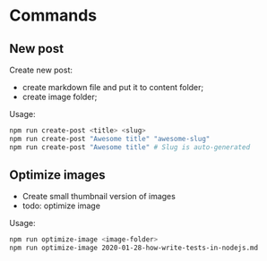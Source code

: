 # Commands

## New post

Create new post:

- create markdown file and put it to content folder;
- create image folder;

Usage:

```bash
npm run create-post <title> <slug>
npm run create-post "Awesome title" "awesome-slug"
npm run create-post "Awesome title" # Slug is auto-generated
```

## Optimize images

- Create small thumbnail version of images
- todo: optimize image

Usage:

```bash
npm run optimize-image <image-folder>
npm run optimize-image 2020-01-28-how-write-tests-in-nodejs.md
```
